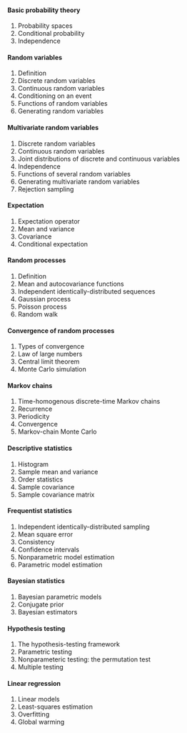 #### Basic probability theory

1. Probability spaces
2. Conditional probability
3. Independence

#### Random variables

1. Definition
2. Discrete random variables
3. Continuous random variables
4. Conditioning on an event
5. Functions of random variables
6. Generating random variables

#### Multivariate random variables

1. Discrete random variables
2. Continuous random variables
3. Joint distributions of discrete and continuous variables
4. Independence
5. Functions of several random variables
6. Generating multivariate random variables
7. Rejection sampling

#### Expectation

1. Expectation operator
2. Mean and variance
3. Covariance
4. Conditional expectation

#### Random processes

1. Definition
2. Mean and autocovariance functions
3. Independent identically-distributed sequences
4. Gaussian process
5. Poisson process
6. Random walk

#### Convergence of random processes

1. Types of convergence
2. Law of large numbers
3. Central limit theorem
4. Monte Carlo simulation

#### Markov chains

1. Time-homogenous discrete-time Markov chains
2. Recurrence
3. Periodicity
4. Convergence
5. Markov-chain Monte Carlo

#### Descriptive statistics

1. Histogram
2. Sample mean and variance
3. Order statistics
4. Sample covariance
5. Sample covariance matrix

#### Frequentist statistics

1. Independent identically-distributed sampling
2. Mean square error
3. Consistency
4. Confidence intervals
5. Nonparametric model estimation
6. Parametric model estimation

#### Bayesian statistics

1. Bayesian parametric models
2. Conjugate prior
3. Bayesian estimators

#### Hypothesis testing

1. The hypothesis-testing framework
2. Parametric testing
3. Nonparameteric testing: the permutation test
4. Multiple testing

#### Linear regression

1. Linear models
2. Least-squares estimation
3. Overfitting
4. Global warming